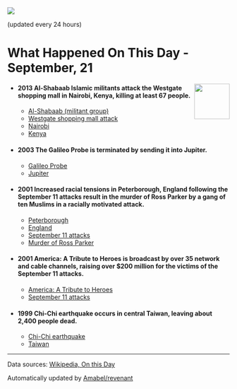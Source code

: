 <img src="https://img.shields.io/badge/last%20updated%20at-2020--09--21%2000%3A11%20(UTC)-brightgreen?style=for-the-badge">

(updated every 24 hours)

# What Happened On This Day - September, 21

<img align="right" src="https://user-images.githubusercontent.com/12688422/87848414-3e9d0800-c91b-11ea-84df-7ebcb2c52b8d.png" width="80px">

- #### 2013 Al-Shabaab Islamic militants attack the Westgate shopping mall in Nairobi, Kenya, killing at least 67 people.

  - [Al-Shabaab (militant group)](https://wikipedia.org/wiki/Al-Shabaab_(militant_group))
  - [Westgate shopping mall attack](https://wikipedia.org/wiki/Westgate_shopping_mall_attack)
  - [Nairobi](https://wikipedia.org/wiki/Nairobi)
  - [Kenya](https://wikipedia.org/wiki/Kenya)

- #### 2003 The Galileo Probe is terminated by sending it into Jupiter.

  - [Galileo Probe](https://wikipedia.org/wiki/Galileo_Probe)
  - [Jupiter](https://wikipedia.org/wiki/Jupiter)

- #### 2001 Increased racial tensions in Peterborough, England following the September 11 attacks result in the murder of Ross Parker by a gang of ten Muslims in a racially motivated attack.

  - [Peterborough](https://wikipedia.org/wiki/Peterborough)
  - [England](https://wikipedia.org/wiki/England)
  - [September 11 attacks](https://wikipedia.org/wiki/September_11_attacks)
  - [Murder of Ross Parker](https://wikipedia.org/wiki/Murder_of_Ross_Parker)

- #### 2001 America: A Tribute to Heroes is broadcast by over 35 network and cable channels, raising over $200 million for the victims of the September 11 attacks.

  - [America: A Tribute to Heroes](https://wikipedia.org/wiki/America:_A_Tribute_to_Heroes)
  - [September 11 attacks](https://wikipedia.org/wiki/September_11_attacks)

- #### 1999 Chi-Chi earthquake occurs in central Taiwan, leaving about 2,400 people dead.

  - [Chi-Chi earthquake](https://wikipedia.org/wiki/Chi-Chi_earthquake)
  - [Taiwan](https://wikipedia.org/wiki/Taiwan)
---

Data sources: [Wikipedia, On this Day](https://byabbe.se/on-this-day/)

Automatically updated by [Amabel/revenant](https://github.com/Amabel/revenant)